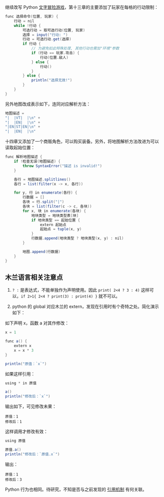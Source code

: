继续改写 Python [文字冒险游戏](https://gitee.com/zhishi/text-adventure-game-demo)，第十三章的主要添加了玩家在每格的行动限制：

```java
func 选择命令(位置, 玩家) {
    行动 = nil
    while !行动 {
        可选行动 = 取可选行动(位置, 玩家)
        选择 = input("行动: ")
        行动 = 可选行动.get(选择)
        if 行动 {
            // 为避免如此特殊处理, 其他行动也需加"环境"参数
            if (行动 == 玩家.攻击) {
                行动(位置.敌人)
            } else {
                行动()
            }
        } else {
            println("选择无效!")
        }
    }
}
```

另外地图改成表示如下，连同对应解析方法：
```java
地图描述 =
"|  |VT|  |\n" +
"|  |EN|  |\n" +
"|EN|ST|EN|\n" +
"|  |EN|  |\n"
```

十四章又添加了一个商贩角色，可以购买装备。另外，将地图解析方法改进为可以读取起始位置：

```java
func 解析地图描述 {
    if !检查无误(地图描述) {
        throw SyntaxError("描述 is invalid!")
    }

    各行 = 地图描述.splitlines()
    各行 = list(filter(x -> x, 各行))

    for y, 行 in enumerate(各行) {
        行数据 = []
        各块 = 行.split("|")
        各块 = list(filter(c -> c, 各块))
        for x, 块 in enumerate(各块) {
            地块类型 = 地块类型表[块]
            if 地块类型 == 起始位置 {
                extern 起始点
                起始点 = tuple(x, y)
            }
            行数据.append(地块类型 ? 地块类型(x, y) : nil)
        }

        地图.append(行数据)
    }
}
```

## 木兰语言相关注意点

1. `? :` 是表达式，不能单独作为声明使用。因此 `print( 2<4 ? 3 : 4)` 这样可以，`if 2>1{ 2<4 ? print(3) : print(4) }` 就不可以。

2. python 的 global 对应木兰的 extern，发现在引用时有个奇特之处。简化演示如下：

如下声明 x，函数 a 对其作修改：
```java
x = 1

func a() {
    extern x
    x = x * 3
}

println("原值：`x`")
```

如果这样引用：
```java
using * in 原值

a()
println("修改后：`x`")
```
输出如下，可见修改未果：
```
原值：1
修改后：1
```

这样调用才修改有效：
```java
using 原值

原值.a()
println("修改后：`原值.x`")
```
输出：
```
原值：1
修改后：3
```

Python 行为也相同。待研究，不知是否与之前发现的 [引用机制](https://zhuanlan.zhihu.com/p/339033162) 有何关联。
